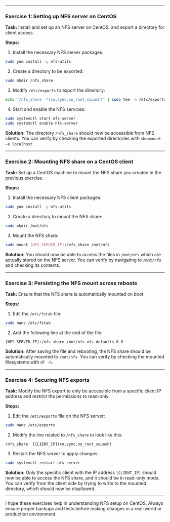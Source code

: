 
---

### Exercise 1: Setting up NFS server on CentOS

**Task:** Install and set up an NFS server on CentOS, and export a directory for client access.

**Steps:**
1. Install the necessary NFS server packages:
```bash
sudo yum install -y nfs-utils
```

2. Create a directory to be exported:
```bash
sudo mkdir /nfs_share
```

3. Modify `/etc/exports` to export the directory:
```bash
echo "/nfs_share  *(rw,sync,no_root_squash)" | sudo tee -a /etc/exports
```

4. Start and enable the NFS services:
```bash
sudo systemctl start nfs-server
sudo systemctl enable nfs-server
```

**Solution:** The directory `/nfs_share` should now be accessible from NFS clients. You can verify by checking the exported directories with `showmount -e localhost`.

---

### Exercise 2: Mounting NFS share on a CentOS client

**Task:** Set up a CentOS machine to mount the NFS share you created in the previous exercise.

**Steps:**
1. Install the necessary NFS client packages:
```bash
sudo yum install -y nfs-utils
```

2. Create a directory to mount the NFS share:
```bash
sudo mkdir /mnt/nfs
```

3. Mount the NFS share:
```bash
sudo mount [NFS_SERVER_IP]:/nfs_share /mnt/nfs
```

**Solution:** You should now be able to access the files in `/mnt/nfs` which are actually stored on the NFS server. You can verify by navigating to `/mnt/nfs` and checking its contents.

---

### Exercise 3: Persisting the NFS mount across reboots

**Task:** Ensure that the NFS share is automatically mounted on boot.

**Steps:**
1. Edit the `/etc/fstab` file:
```bash
sudo nano /etc/fstab
```

2. Add the following line at the end of the file:
```
[NFS_SERVER_IP]:/nfs_share /mnt/nfs nfs defaults 0 0
```

**Solution:** After saving the file and rebooting, the NFS share should be automatically mounted to `/mnt/nfs`. You can verify by checking the mounted filesystems with `df -h`.

---

### Exercise 4: Securing NFS exports

**Task:** Modify the NFS export to only be accessible from a specific client IP address and restrict the permissions to read-only.

**Steps:**
1. Edit the `/etc/exports` file on the NFS server:
```bash
sudo nano /etc/exports
```

2. Modify the line related to `/nfs_share` to look like this:
```
/nfs_share  [CLIENT_IP](ro,sync,no_root_squash)
```

3. Restart the NFS server to apply changes:
```bash
sudo systemctl restart nfs-server
```

**Solution:** Only the specific client with the IP address `[CLIENT_IP]` should now be able to access the NFS share, and it should be in read-only mode. You can verify from the client side by trying to write to the mounted directory, which should now be disallowed.

---

I hope these exercises help in understanding NFS setup on CentOS. Always ensure proper backups and tests before making changes in a real-world or production environment.
